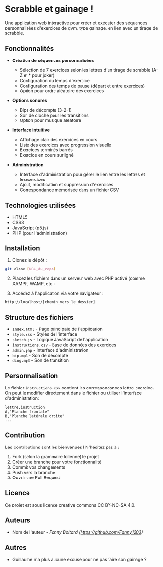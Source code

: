 # Scrabble et gainage !

Une application web interactive pour créer et exécuter des séquences personnalisées d'exercices de gym, type gainage, en lien avec un tirage de scrabble.

## Fonctionnalités

- **Création de séquences personnalisées**
  - Sélection de 7 exercices selon les lettres d'un tirage de scrabble (A-Z et * pour joker)
  - Configuration du temps d'exercice
  - Configuration des temps de pause (départ et entre exercices)
  - Option pour ordre aléatoire des exercices
  

- **Options sonores**
  - Bips de décompte (3-2-1)
  - Son de cloche pour les transitions
  - Option pour musique aléatoire

- **Interface intuitive**
  - Affichage clair des exercices en cours
  - Liste des exercices avec progression visuelle
  - Exercices terminés barrés
  - Exercice en cours surligné

- **Administration**
  - Interface d'administration pour gérer le lien entre les lettres et lesexercices
  - Ajout, modification et suppression d'exercices
  - Correspondance mémorisée dans un fichier CSV

## Technologies utilisées

- HTML5
- CSS3
- JavaScript (p5.js)
- PHP (pour l'administration)

## Installation

1. Clonez le dépôt :
```bash
git clone [URL_du_repo]
```

2. Placez les fichiers dans un serveur web avec PHP activé (comme XAMPP, WAMP, etc.)

3. Accédez à l'application via votre navigateur :
```
http://localhost/[chemin_vers_le_dossier]
```

## Structure des fichiers

- `index.html` - Page principale de l'application
- `style.css` - Styles de l'interface
- `sketch.js` - Logique JavaScript de l'application
- `instructions.csv` - Base de données des exercices
- `admin.php` - Interface d'administration
- `bip.mp3` - Son de décompte
- `ding.mp3` - Son de transition


## Personnalisation

Le fichier `instructions.csv` contient les correspondances lettre-exercice. On peut le modifier directement dans le fichier ou utiliser l'interface d'administration:
```csv
lettre,instruction
A,"Planche frontale"
B,"Planche latérale droite"
...
```

## Contribution

Les contributions sont les bienvenues ! N'hésitez pas à :
1. Fork (selon la grammaire lolienne) le projet
2. Créer une branche pour votre fonctionnalité
3. Commit vos changements
4. Push vers la branche
5. Ouvrir une Pull Request

## Licence

Ce projet est sous licence creative commons CC BY-NC-SA 4.0.

## Auteurs

- Nom de l'auteur - *Fanny Boitard (https://github.com/Fanny1203)*

## Autres

- Guillaume n'a plus aucune excuse pour ne pas faire son gainage ?
